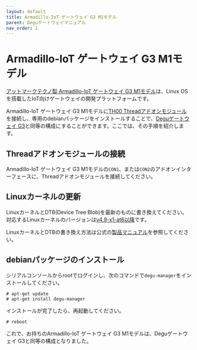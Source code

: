 ```yaml
---
layout: default
title: Armadillo-IoT ゲートウェイ G3 M1モデル
parent: Deguゲートウェイマニュアル
nav_order: 1
---
```


# Armadillo-IoT ゲートウェイ G3 M1モデル

[アットマークテクノ製 Armadillo-IoT ゲートウェイ G3 M1モデル](https://armadillo.atmark-techno.com/armadillo-iot-g3)は、Linux OSを搭載したIoT向けゲートウェイの開発プラットフォームです。

Armadillo-IoT ゲートウェイ G3 M1モデルに[TH00 Threadアドオンモジュール](https://armadillo.atmark-techno.com/option-products/OP-AGA-TH00-00)を接続し、専用のdebianパッケージをインストールすることで、[Deguゲートウェイ G3](https://armadillo.atmark-techno.com/armadillo-iot-g3/AGX3142-D10Z)と同等の構成にすることができます。ここでは、その手順を紹介します。

## Threadアドオンモジュールの接続

Armadillo-IoT ゲートウェイ G3 M1モデルの`CON1`、または`CON2`のアドオンインターフェースに、Threadアドオンモジュールを接続してください。

## Linuxカーネルの更新

LinuxカーネルとDTB(Device Tree Blob)を最新のものに書き換えてください。対応するLinuxカーネルのバージョンは[v4.9-x1-at6以降](https://armadillo.atmark-techno.com/news/20190327/software-update-aiotg3)です。

LinuxカーネルとDTBの書き換え方法は公式の[製品マニュアル](https://manual.atmark-techno.com/armadillo-iot-g3/armadillo-iotg-g3_product_manual_ja-2.1.0/ch11.html#sct.update_image_simply.linux)を参照してください。

## debianパッケージのインストール

シリアルコンソールからrootでログインし、次のコマンドで`degu-manager`をインストールしてください。

```
# apt-get update
# apt-get install degu-manager
```

インストールが完了したら、再起動してください。

```
# reboot
```

これで、お持ちのArmadillo-IoT ゲートウェイ G3 M1モデルは、Deguゲートウェイ G3と同等の構成となりました。
